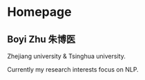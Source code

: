 # Homepage

## Boyi Zhu 朱博医

Zhejiang university & Tsinghua university.

Currently my research interests focus on NLP.